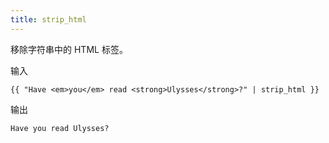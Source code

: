 ```yaml
---
title: strip_html
---
```


移除字符串中的 HTML 标签。

输入
```liquid
{{ "Have <em>you</em> read <strong>Ulysses</strong>?" | strip_html }}
```

输出
```text
Have you read Ulysses?
```
